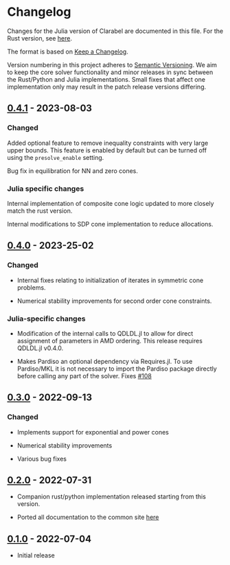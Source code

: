 # Changelog

Changes for the Julia version of Clarabel are documented in this file.   For the Rust version, see [here](https://github.com/oxfordcontrol/clarabel.rs/CHANGELOG.md).

The format is based on [Keep a Changelog](https://keepachangelog.com/en/1.0.0/).

Version numbering in this project adheres to [Semantic Versioning](https://semver.org/spec/v2.0.0.html).  We aim to keep the core solver functionality and minor releases in sync between the Rust/Python and Julia implementations.   Small fixes that affect one implementation only may result in the patch release versions differing.

## [0.4.1] - 2023-08-03
### Changed 

Added optional feature to remove inequality constraints with very large upper bounds.   This feature is enabled by default but can be turned off using the `presolve_enable` setting.  

Bug fix in equilibration for NN and zero cones.
### Julia specific changes

Internal implementation of composite cone logic updated to more closely match the rust version.

Internal modifications to SDP cone implementation to reduce allocations.
## [0.4.0] - 2023-25-02

### Changed 

- Internal fixes relating to initialization of iterates in symmetric cone problems.

- Numerical stability improvements for second order cone constraints. 

### Julia-specific changes

- Modification of the internal calls to QDLDL.jl to allow for direct assignment of parameters in AMD ordering.   This release requires QDLDL.jl v0.4.0.

- Makes Pardiso an optional dependency via Requires.jl.  To use Pardiso/MKL it is not necessary to import the Pardiso package directly before calling any part of the solver.  Fixes [#108](https://github.com/oxfordcontrol/Clarabel.jl/issues/108)


## [0.3.0] - 2022-09-13

### Changed 

- Implements support for exponential and power cones

- Numerical stability improvements

- Various bug fixes

## [0.2.0] - 2022-07-31

- Companion rust/python implementation released starting from this version.

- Ported all documentation to the common site [here](https://github.com/oxfordcontrol/ClarabelDocs)


## [0.1.0] - 2022-07-04

- Initial release


[0.4.1]: https://github.com/pyo3/pyo3/compare/v0.4.0...v0.4.1
[0.4.0]: https://github.com/pyo3/pyo3/compare/v0.4.0...v0.3.0
[0.3.0]: https://github.com/pyo3/pyo3/compare/v0.3.0...v0.2.0
[0.2.0]: https://github.com/pyo3/pyo3/compare/v0.2.0...v0.1.0
[0.1.0]: https://github.com/PyO3/pyo3/tree/0.1.0
